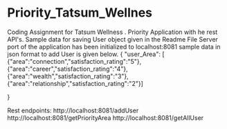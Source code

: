 # Priority_Tatsum_Wellnes
Coding Assignment for Tatsum Wellness . Priority Application with he rest API's. Sample data for saving User object given in the Readme File
Server port of the application has been initialized to localhost:8081
sample data in json format to add User is given below.
{
  "user_Area": [ {"area":"connection","satisfaction_rating":"5"},{"area":"career","satisfaction_rating":"4"},{"area":"wealth","satisfaction_rating":"3"},{"area":"relationship","satisfaction_rating":"2"}]
 
}

Rest endpoints:
http://localhost:8081/addUser
http://localhost:8081/getPriorityArea
http://localhost:8081/getAllUser
